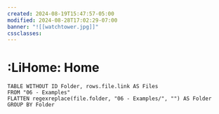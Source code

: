 ```yaml
---
created: 2024-08-19T15:47:57-05:00
modified: 2024-08-28T17:02:29-07:00
banner: "![[watchtower.jpg]]"
cssclasses: 
---
```


# :LiHome: Home
```dataview
TABLE WITHOUT ID Folder, rows.file.link AS Files
FROM "06 - Examples"
FLATTEN regexreplace(file.folder, "06 - Examples/", "") AS Folder
GROUP BY Folder
```